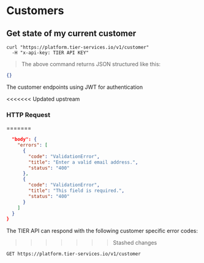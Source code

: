 
# Customers

## Get state of my current customer

```shell
curl "https://platform.tier-services.io/v1/customer"
  -H "x-api-key: TIER API KEY"
```

> The above command returns JSON structured like this:

```json
{}
```


<aside class="notice">
The customer endpoints using JWT for authentication
</aside>


<<<<<<< Updated upstream
### HTTP Request
=======
```json
  "body": {
    "errors": [
      {
        "code": "ValidationError",
        "title": "Enter a valid email address.",
        "status": "400"
      },
      {
        "code": "ValidationError",
        "title": "This field is required.",
        "status": "400"
      }
    ]
  }
}
```

The TIER API can respond with the following customer specific error codes:
>>>>>>> Stashed changes

`GET https://platform.tier-services.io/v1/customer`
